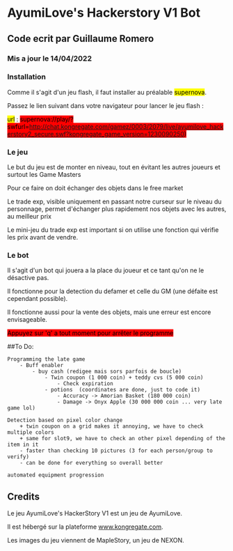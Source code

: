 # AyumiLove's Hackerstory V1 Bot
## Code ecrit par Guillaume Romero
### Mis a jour le 14/04/2022

### Installation
Comme il s'agit d'un jeu flash, il faut installer au préalable <mark style="background-color: #FFFF00">supernova</mark>.

Passez le lien suivant dans votre navigateur pour lancer le jeu flash :

<mark style="background-color: #FFFF00">url</mark> : 
<mark style="background-color: red">supernova://play/?swfurl=http://chat.kongregate.com/gamez/0003/2079/live/ayumilove_hackerstory2_secure.swf?kongregate_game_version=1230090250)</mark>

### Le jeu
Le but du jeu est de monter en niveau, tout en évitant les autres joueurs et surtout les Game Masters

Pour ce faire on doit échanger des objets dans le free market

Le trade exp, visible uniquement en passant notre curseur sur le niveau du personnage, permet d'échanger plus rapidement nos objets avec les autres, au meilleur prix

Le mini-jeu du trade exp est important si on utilise une fonction qui vérifie les prix avant de vendre.

### Le bot
Il s'agit d'un bot qui jouera a la place du joueur et ce tant qu'on ne le désactive pas.

Il fonctionne pour la detection du defamer et celle du GM (une défaite est cependant possible).

Il fonctionne aussi pour la vente des objets, mais une erreur est encore envisageable.

<mark style="background-color: #FF0000">Appuyez sur 'q' a tout moment pour arrêter le programme</mark>

##To Do:

    Programming the late game
        - Buff enabler
            - buy cash (redigee mais sors parfois de boucle)
                - Twin coupon (1 000 coin) + teddy cvs (5 000 coin)
                    - Check expiration
                - potions  (coordinates are done, just to code it)
                    - Accuracy -> Amorian Basket (180 000 coin)
                    - Damage -> Onyx Apple (30 000 000 coin ... very late game lol)
        
    Detection based on pixel color change
        + twin coupon on a grid makes it annoying, we have to check multiple colors
        + same for slot9, we have to check an other pixel depending of the item in it
        - faster than checking 10 pictures (3 for each person/group to verify)
        - can be done for everything so overall better

    automated equipment progression

## Credits
Le jeu AyumiLove's HackerStory V1 est un jeu de AyumiLove.

Il est hébergé sur la plateforme www.kongregate.com.

Les images du jeu viennent de MapleStory, un jeu de NEXON.